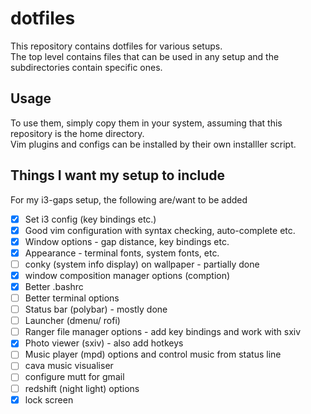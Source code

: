 # dotfiles
This repository contains dotfiles for various setups.  
The top level contains files that can be used in any setup and the subdirectories contain specific ones.

## Usage
To use them, simply copy them in your system, assuming that this repository is the home directory.  
Vim plugins and configs can be installed by their own installler script.

## Things I want my setup to include

For my i3-gaps setup, the following are/want to be added

- [x] Set i3 config (key bindings etc.)
- [x] Good vim configuration with syntax checking, auto-complete etc.
- [x] Window options - gap distance, key bindings etc.
- [x] Appearance - terminal fonts, system fonts, etc.
- [ ] conky (system info display) on wallpaper - partially done
- [x] window composition manager options (comption)
- [x] Better .bashrc
- [ ] Better terminal options
- [ ] Status bar (polybar) - mostly done
- [ ] Launcher (dmenu/ rofi)
- [ ] Ranger file manager options - add key bindings and work with sxiv
- [x] Photo viewer (sxiv) - also add hotkeys
- [ ] Music player (mpd) options and control music from status line
- [ ] cava music visualiser
- [ ] configure mutt for gmail
- [ ] redshift (night light) options
- [x] lock screen
